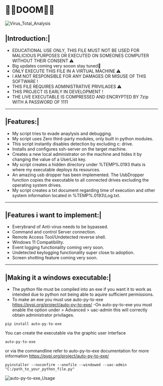 # 💉🦠DOOM🦠💉

![Virus_Total_Analysis](https://user-images.githubusercontent.com/111704953/210577111-883e38da-55b1-4c14-be8d-dcd1c4bd1c5a.png)

## |Introduction:|

- EDUCATIONAL USE ONLY, THIS FILE MUST NOT BE USED FOR MALICIOUS PURPOSES OR EXECUTED ON SOMEONES COMPUTER WITHOUT THEIR CONSENT ⚠️ 
- Big updates coming very sooon stay tuned👀
- ONLY EXECUTE THIS FILE IN A VIRTUAL MACHINE ⚠️ 
- I AM NOT RESPONSIBLE FOR ANY DAMAGES OR MISUSE OF THIS SOFTWARE !
- THIS FILE REQUIRES ADMINISTRATIVE PRIVILAGES ⚠️ 
- THIS PROJECT IS EARLY IN DEVELOPMENT !
- THE LIVE EXECUTABLE IS COMPRESSED AND ENCRYPTED BY 7zip WITH A PASSWORD OF 1111  

---
## |Features:|
- My script tries to evade anaylysis and debugging.
- My script uses Zero third-party modules, only built in python modules.
- This script instantly disables detection by excluding c: drive.
- Installs and configures ssh-server on the target machine.
- Creates a new local administrator on the machine and hides it by changing the value of a UserList key.
- My script creates a hidden directory under %TEMP%\.0193 thats is where my executable deploys its resources.
- An amazing usb dropper has been implemented. The UsbDropper function copies the executable to all connected drives excluding the operating system drives.
- My script creates a txt document regarding time of execution and other system information located in %TEMP%\.0193\Log.txt.
---
## |Features i want to implement:|
- Everybrand of Anti-virus needs to be bypassed.
- Command and control Server connection.
- Remote Access Tool/Undetected reverse shell.
- Windows 11 Compatibility.
- Event logging functionality coming very soon.
- Undetected keylogging functionality super close to adoption.
- Screen shotting feature coming very soon.
---
## |Making it a windows executable:|
- The python file must be compiled into an exe if you want it to work as intended due to python not being able to aquire sufficient permissions.
- To make an exe you must use auto-py-to-exe https://pypi.org/project/auto-py-to-exe/
-On auto-py-to-exe you must enable the option under > Advanced > uac-admin this will correctly obtain administrator privilages.
 ```
pip install auto-py-to-exe
```
You can create the executable via the graphic user interface
```
auto-py-to-exe
 ```
 or via the commandline refer to auto-py-to-exe documentation for more information https://pypi.org/project/auto-py-to-exe/
 ```
 pyinstaller --noconfirm --onefile --windowed --uac-admin  "C:/path_to_your_python_file.py"
 ```
![auto-py-to-exe_Usage](https://user-images.githubusercontent.com/111704953/194864233-b0e184c3-8814-4fe2-acdd-22132045a52f.png)
